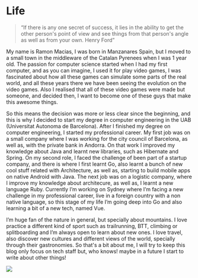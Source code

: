 # Life

> “If there is any one secret of success, it lies in the ability to get the other person's point of view and see things from that person's angle as well as from your own. Henry Ford”


My name is Ramon Macias, I was born in Manzanares Spain, but I moved to a small town in the middleware of the Catalan Pyrenees when I was 1 year old. The passion for computer science started when I had my first computer, and as you can imagine, I used it for play video games, I was fascinated about how all these games can simulate some parts of the real world, and all these years there we have been seeing the evolution on the video games. Also I realised that all of these video games were made but someone, and decided then, I want to become one of these guys that make this awesome things.

So this means the decision was more or less clear since the beginning, and this is why I decided to start my degree in computer engineering in the UAB (Universitat Autonoma de Barcelona). After I finished my degree on computer engineering, I started my professional career. My first job was on a small company where I was working for the city council of Barcelona, as well as, with the private bank in Andorra. On that work I improved my knowledge about Java and learnt new libraries, such as Hibernate and Spring. On my second role, I faced the challenge of been part of a startup company, and there is where I first learnt Go, also learnt a bunch of new cool stuff related with Architecture, as well as, starting to build mobile apps on native Android with Java. The next job was on a logistic company, where I improve my knowledge about architecure, as well as, I learnt a new language Ruby. Currently I’m working on Sydney where I’m facing a new challenge in my professional career, live in a foreign country with a non native language, so this stage of my life I’m going deep into Go and also learning a bit of a new tech, named Vue.

I’m huge fan of the nature in general, but specially about  mountains. I love practice a different kind of sport such as trailrunning, BTT, climbing or splitboarding and I’m always open to learn about new ones. I love travel, also discover new cultures and different views of the world, specially through their gastronomies. So that's a bit about me, I will try to keep this blog only focus on tech staff but, who knows! maybe in a future I start to write about other things!

![](/img/bastiments.jpg)
